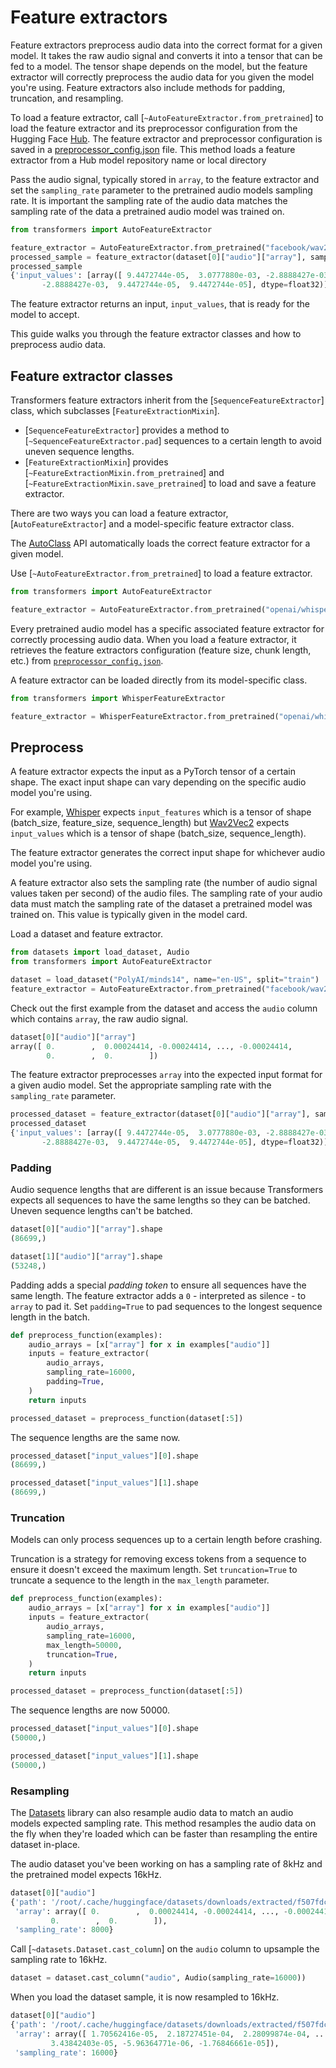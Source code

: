 <!--Copyright 2024 The HuggingFace Team. All rights reserved.

Licensed under the Apache License, Version 2.0 (the "License"); you may not use this file except in compliance with
the License. You may obtain a copy of the License at

http://www.apache.org/licenses/LICENSE-2.0

Unless required by applicable law or agreed to in writing, software distributed under the License is distributed on
an "AS IS" BASIS, WITHOUT WARRANTIES OR CONDITIONS OF ANY KIND, either express or implied. See the License for the
specific language governing permissions and limitations under the License.

⚠️ Note that this file is in Markdown but contain specific syntax for our doc-builder (similar to MDX) that may not be
rendered properly in your Markdown viewer.

-->

# Feature extractors

Feature extractors preprocess audio data into the correct format for a given model. It takes the raw audio signal and converts it into a tensor that can be fed to a model. The tensor shape depends on the model, but the feature extractor will correctly preprocess the audio data for you given the model you're using. Feature extractors also include methods for padding, truncation, and resampling.

To load a feature extractor, call [`~AutoFeatureExtractor.from_pretrained`] to load the feature extractor and its preprocessor configuration from the Hugging Face [Hub](https://hf.co/models). The feature extractor and preprocessor configuration is saved in a [preprocessor_config.json](https://hf.co/openai/whisper-tiny/blob/main/preprocessor_config.json) file. This method loads a feature extractor from a Hub model repository name or local directory

Pass the audio signal, typically stored in `array`, to the feature extractor and set the `sampling_rate` parameter to the pretrained audio models sampling rate. It is important the sampling rate of the audio data matches the sampling rate of the data a pretrained audio model was trained on.

```py
from transformers import AutoFeatureExtractor

feature_extractor = AutoFeatureExtractor.from_pretrained("facebook/wav2vec2-base")
processed_sample = feature_extractor(dataset[0]["audio"]["array"], sampling_rate=16000)
processed_sample
{'input_values': [array([ 9.4472744e-05,  3.0777880e-03, -2.8888427e-03, ...,
       -2.8888427e-03,  9.4472744e-05,  9.4472744e-05], dtype=float32)]}
```

The feature extractor returns an input, `input_values`, that is ready for the model to accept.

This guide walks you through the feature extractor classes and how to preprocess audio data.

## Feature extractor classes

Transformers feature extractors inherit from the [`SequenceFeatureExtractor`] class, which subclasses [`FeatureExtractionMixin`].

<!-- insert diagram here -->

- [`SequenceFeatureExtractor`] provides a method to [`~SequenceFeatureExtractor.pad`] sequences to a certain length to avoid uneven sequence lengths.
- [`FeatureExtractionMixin`] provides [`~FeatureExtractionMixin.from_pretrained`] and [`~FeatureExtractionMixin.save_pretrained`] to load and save a feature extractor.

There are two ways you can load a feature extractor, [`AutoFeatureExtractor`] and a model-specific feature extractor class.

<hfoptions id="feature-extractor-classes">
<hfoption id="AutoFeatureExtractor">

The [AutoClass](./model_doc/auto) API automatically loads the correct feature extractor for a given model.

Use [`~AutoFeatureExtractor.from_pretrained`] to load a feature extractor.

```py
from transformers import AutoFeatureExtractor

feature_extractor = AutoFeatureExtractor.from_pretrained("openai/whisper-tiny")
```

</hfoption>
<hfoption id="model-specific feature extractor">

Every pretrained audio model has a specific associated feature extractor for correctly processing audio data. When you load a feature extractor, it retrieves the feature extractors configuration (feature size, chunk length, etc.) from [`preprocessor_config.json`](https://hf.co/openai/whisper-tiny/blob/main/preprocessor_config.json).

A feature extractor can be loaded directly from its model-specific class.

```py
from transformers import WhisperFeatureExtractor

feature_extractor = WhisperFeatureExtractor.from_pretrained("openai/whisper-tiny")
```

</hfoption>
</hfoptions>

## Preprocess

A feature extractor expects the input as a PyTorch tensor of a certain shape. The exact input shape can vary depending on the specific audio model you're using.

For example, [Whisper](https://huggingface.co/docs/transformers/model_doc/whisper) expects `input_features` which is a tensor of shape (batch_size, feature_size, sequence_length) but [Wav2Vec2](https://hf.co/docs/transformers/model_doc/wav2vec2) expects `input_values` which is a tensor of shape (batch_size, sequence_length).

The feature extractor generates the correct input shape for whichever audio model you're using.

A feature extractor also sets the sampling rate (the number of audio signal values taken per second) of the audio files. The sampling rate of your audio data must match the sampling rate of the dataset a pretrained model was trained on. This value is typically given in the model card.

Load a dataset and feature extractor.

```py
from datasets import load_dataset, Audio
from transformers import AutoFeatureExtractor

dataset = load_dataset("PolyAI/minds14", name="en-US", split="train")
feature_extractor = AutoFeatureExtractor.from_pretrained("facebook/wav2vec2-base")
```

Check out the first example from the dataset and access the `audio` column which contains `array`, the raw audio signal.

```py
dataset[0]["audio"]["array"]
array([ 0.        ,  0.00024414, -0.00024414, ..., -0.00024414,
        0.        ,  0.        ])
```

The feature extractor preprocesses `array` into the expected input format for a given audio model. Set the appropriate sampling rate with the `sampling_rate` parameter.

```py
processed_dataset = feature_extractor(dataset[0]["audio"]["array"], sampling_rate=16000)
processed_dataset
{'input_values': [array([ 9.4472744e-05,  3.0777880e-03, -2.8888427e-03, ...,
       -2.8888427e-03,  9.4472744e-05,  9.4472744e-05], dtype=float32)]}
```

### Padding

Audio sequence lengths that are different is an issue because Transformers expects all sequences to have the same lengths so they can be batched. Uneven sequence lengths can't be batched.

```py
dataset[0]["audio"]["array"].shape
(86699,)

dataset[1]["audio"]["array"].shape
(53248,)
```

Padding adds a special *padding token* to ensure all sequences have the same length. The feature extractor adds a `0` - interpreted as silence - to `array` to pad it. Set `padding=True` to pad sequences to the longest sequence length in the batch.

```py
def preprocess_function(examples):
    audio_arrays = [x["array"] for x in examples["audio"]]
    inputs = feature_extractor(
        audio_arrays,
        sampling_rate=16000,
        padding=True,
    )
    return inputs

processed_dataset = preprocess_function(dataset[:5])
```

The sequence lengths are the same now.

```py
processed_dataset["input_values"][0].shape
(86699,)

processed_dataset["input_values"][1].shape
(86699,)
```

### Truncation

Models can only process sequences up to a certain length before crashing.

Truncation is a strategy for removing excess tokens from a sequence to ensure it doesn't exceed the maximum length. Set `truncation=True` to truncate a sequence to the length in the `max_length` parameter.

```py
def preprocess_function(examples):
    audio_arrays = [x["array"] for x in examples["audio"]]
    inputs = feature_extractor(
        audio_arrays,
        sampling_rate=16000,
        max_length=50000,
        truncation=True,
    )
    return inputs

processed_dataset = preprocess_function(dataset[:5])
```

The sequence lengths are now 50000.

```py
processed_dataset["input_values"][0].shape
(50000,)

processed_dataset["input_values"][1].shape
(50000,)
```

### Resampling

The [Datasets](https://hf.co/docs/datasets/index) library can also resample audio data to match an audio models expected sampling rate. This method resamples the audio data on the fly when they're loaded which can be faster than resampling the entire dataset in-place.

The audio dataset you've been working on has a sampling rate of 8kHz and the pretrained model expects 16kHz.

```py
dataset[0]["audio"]
{'path': '/root/.cache/huggingface/datasets/downloads/extracted/f507fdca7f475d961f5bb7093bcc9d544f16f8cab8608e772a2ed4fbeb4d6f50/en-US~JOINT_ACCOUNT/602ba55abb1e6d0fbce92065.wav',
 'array': array([ 0.        ,  0.00024414, -0.00024414, ..., -0.00024414,
         0.        ,  0.        ]),
 'sampling_rate': 8000}
```

Call [`~datasets.Dataset.cast_column`] on the `audio` column to upsample the sampling rate to 16kHz.

```py
dataset = dataset.cast_column("audio", Audio(sampling_rate=16000))
```

When you load the dataset sample, it is now resampled to 16kHz.

```py
dataset[0]["audio"]
{'path': '/root/.cache/huggingface/datasets/downloads/extracted/f507fdca7f475d961f5bb7093bcc9d544f16f8cab8608e772a2ed4fbeb4d6f50/en-US~JOINT_ACCOUNT/602ba55abb1e6d0fbce92065.wav',
 'array': array([ 1.70562416e-05,  2.18727451e-04,  2.28099874e-04, ...,
         3.43842403e-05, -5.96364771e-06, -1.76846661e-05]),
 'sampling_rate': 16000}
```
